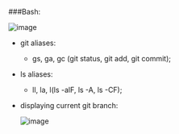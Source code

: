 ###Bash:

![image](https://github.com/user-attachments/assets/6c59efb0-738c-403c-ad35-4d5c5de50e54)
- git aliases:
    - gs, ga, gc (git status, git add, git commit);
- ls aliases:
    - ll, la, l(ls -alF, ls -A, ls -CF);
- displaying current git branch:

  ![image](https://github.com/user-attachments/assets/095db7c0-a9e5-46b5-a7c7-b20dd262450f)
